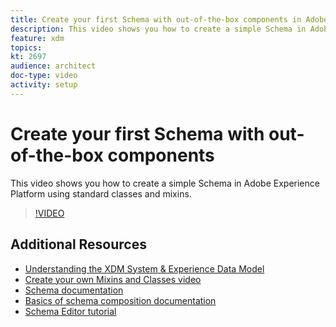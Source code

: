 ```yaml
---
title: Create your first Schema with out-of-the-box components in Adobe Experience Platform
description: This video shows you how to create a simple Schema in Adobe Experience Platform using standard classes and mixins.
feature: xdm
topics:
kt: 2697
audience: architect
doc-type: video
activity: setup
---
```


# Create your first Schema with out-of-the-box components

This video shows you how to create a simple Schema in Adobe Experience Platform using standard classes and mixins.

>[!VIDEO](https://video.tv.adobe.com/v/27012?quality=12&enable10seconds=on&speedcontrol=on)

## Additional Resources

* [Understanding the XDM System & Experience Data Model](understanding-the-xdm-system-and-experience-data-model.md)
* [Create your own Mixins and Classes video](create-your-own-mixins-and-classes.md)
* [Schema documentation](https://www.adobe.io/apis/experienceplatform/home/xdm.html)
* [Basics of schema composition documentation](https://www.adobe.com/go/xdm-schema-composition-basics-en)
* [Schema Editor tutorial](https://www.adobe.com/go/xdm-schema-editor-tutorial-en)
